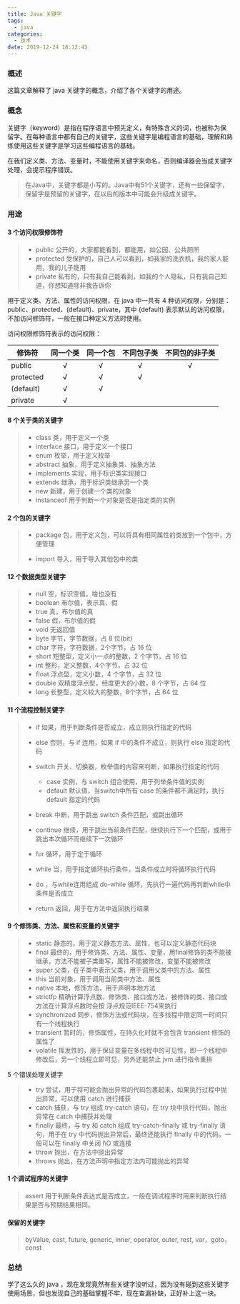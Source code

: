 ```yaml
---
title: Java 关键字
tags:
  - java 
categories:
  - 技术
date: 2019-12-24 18:12:43
---
```


### 概述

这篇文章解释了 java 关键字的概念，介绍了各个关键字的用途。

### 概念

关键字（keyword）是指在程序语言中预先定义，有特殊含义的词，也被称为保留字。在每种语言中都有自己的关键字，这些关键字是编程语言的基础，理解和熟练使用这些关键字是学习这些编程语言的基础。

在我们定义类、方法、变量时，不能使用关键字来命名，否则编译器会当成关键字处理，会提示程序错误。

> 在Java中，关键字都是小写的。Java中有51个关键字，还有一些保留字，保留字是预留的关键字，在以后的版本中可能会升级成关键字。

<!-- more -->

### 用途

#### 3 个访问权限修饰符

> - public 公开的，大家都能看到，都能用，如公园、公共厕所
> - protected 受保护的，自己人可以看到，如我家的洗衣机，我的家人能用，我的儿子能用
> - private 私有的，只有我自己能看到，如我的个人隐私，只有我自己知道，你想知道除非我告诉你

用于定义类、方法、属性的访问权限，在 java 中一共有 4 种访问权限，分别是：public、protected、(default)、private，其中 (default) 表示默认的访问权限，不加访问修饰符，一般在接口种定义方法时使用。

访问权限修饰符表示的访问权限：

| 修饰符    | 同一个类 | 同一个包 | 不同包子类 | 不同包的非子类 |
| --------- | :------: | :------: | :--------: | :------------: |
| public    |    √     |    √     |     √      |       √        |
| protected |    √     |    √     |     √      |                |
| (default) |    √     |    √     |            |                |
| private   |    √     |          |            |                |

#### 8 个关于类的关键字

> - class 类，用于定义一个类
> - interface 接口，用于定义一个接口
> - enum 枚举，用于定义枚举
> - abstract 抽象，用于定义抽象类、抽象方法
> - implements 实现，用于标识类实现接口
> - extends 继承，用于标识类继承另一个类
> - new 新建，用于创建一个类的对象
> - instanceof 用于判断一个对象是否是指定类的实例

#### 2 个包的关键字

> - package 包，用于定义包，可以将具有相同属性的类放到一个包中，方便管理
>
> - import 导入，用于导入其他包中的类

#### 12 个数据类型关键字

> - null 空，标识空值，啥也没有
> - boolean 布尔值，表示真、假
> - true 真，布尔值的真
> - false 假，布尔值的假
> - void 无返回值
> - byte 字节，字节数据，占 8 位(bit)
> - char 字符，字符数据，2个字节，占 16 位
> - short 短整型，定义小一点的整数，2 个字节，占 16 位
> - int 整形，定义整数，4个字节，占 32 位
> - float 浮点型，定义小数，4 个字节，占 32 位
> - double 双精度浮点型，经度更大的小数，8 个字节，占 64 位
> - long 长整型，定义较大的整数，8个字节，占 64 位

#### 11 个流程控制关键字

> - if 如果，用于判断条件是否成立，成立则执行指定的代码
>
> - else 否则，与 if 连用，如果 if 中的条件不成立，则执行 else 指定的代码
> - switch 开关、切换器，枚举值的内容来判断，如果执行指定的代码
>   - case 实例，与 switch 组合使用，用于列举条件值的实例
>   - default 默认值，当switch中所有 case 的条件都不满足时，执行 default 指定的代码
> - break 中断，用于跳出 switch 条件匹配，或跳出循环
> - continue 继续，用于跳出当前条件匹配，继续执行下一个匹配，或用于跳出本次循环而继续下一次循环
> - for 循环，用于定于循环
> - while 当，用于指定循环执行条件，当条件成立时将循环执行代码
> - do ，与while连用组成 do-while 循环，先执行一遍代码再判断while中条件是否成立
> - return 返回，用于在方法中返回执行结果

#### 9 个修饰类、方法、属性和变量的关键字 

> - static 静态的，用于定义静态方法、属性，也可以定义静态代码块
> - final 最终的，用于修饰类、方法、属性、变量，用final修饰的类不能被继承，方法不能被子类重写，属性不能被修改，变量不能被修改
> - super 父类，在子类中表示父类，用于调用父类中的方法、属性
> - this 当前对象，用于调用当前类中方法、属性
> - native 本地，修饰方法，用于声明本地方法
> - strictfp 精确计算浮点数，修饰类、接口或方法，被修饰的类、接口或方法在计算浮点数时会按 浮点规范IEEE-754来执行
> - synchronized 同步，修饰方法或代码块，在多线程中限定同一时间只有一个线程执行
> - transient 暂时的，修饰属性，在持久化时就不会包含 transient 修饰的属性了
> - volatile 挥发性的，用于保证变量在多线程中的可见性，即一个线程中修改后，另一个线程立即可见，另外还能禁止 jvm 进行指令重排

5 个错误处理关键字

> - try 尝试，用于将可能会抛出异常的代码包裹起来，如果执行过程中抛出异常，可以使用 catch 进行捕获
> - catch 捕获，与 try 组成 try-catch 语句，在 try 块中执行代码，抛出异常在 catch 中捕获并处理
> - finally 最终，与 try 和 catch 组成 try-catch-finally 或 try-finally 语句，用于在 try 中代码抛出异常后，最终还能执行 finally 中的代码，一般可以在 finally 中关闭 I\O 或连接
> - throw 抛出，在方法中抛出异常
> - throws 抛出，在方法声明中指定方法内可能抛出的异常

#### 1 个调试程序的关键字

> assert 用于判断条件表达式是否成立，一般在调试程序时用来判断执行结果是否与预期结果相同。

#### 保留的关键字

> byValue, cast, future, generic, inner, operator, outer, rest,  var，goto，const


### 总结

学了这么久的 java ，现在发现竟然有些关键字没听过，因为没有碰到这些关键字使用场景，但也发现自己的基础掌握不牢，现在查漏补缺，正好补上这一块。

